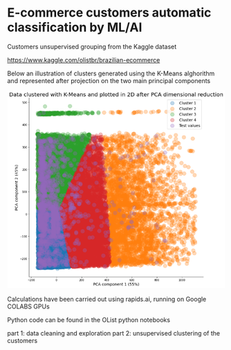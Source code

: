 # E-commerce customers automatic classification by ML/AI
Customers unsupervised grouping from the Kaggle dataset

https://www.kaggle.com/olistbr/brazilian-ecommerce

Below an illustration of clusters generated using the K-Means alghorithm and represented after projection on the two main principal components

![clusters](cluster.png)

Calculations have been carried out using rapids.ai, running on Google COLABS GPUs

Python code can be found in the OList python notebooks

part 1: data cleaning and exploration
part 2: unsupervised clustering of the customers
